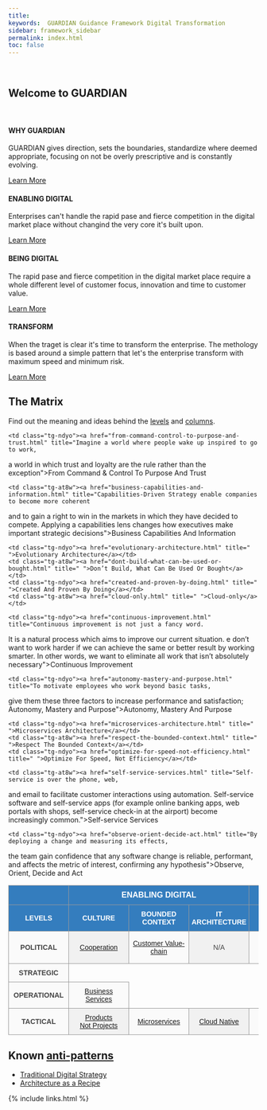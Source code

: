 ```yaml
---
title:
keywords:  GUARDIAN Guidance Framework Digital Transformation
sidebar: framework_sidebar
permalink: index.html
toc: false
---
```

<br>
<div class="row">
        <div class="col-lg-16">
            <h2 class="page-header">Welcome to GUARDIAN</h2>
        </div>
        <br>
        <div class="col-md-3 col-sm-6">
            <div class="panel panel-default text-center">
                <div class="panel-heading">
                    <span class="fa-stack fa-5x">
                          <i class="fa fa-circle fa-stack-2x text-primary" style="color:#347DBE"></i>
                          <i class="fa fa-dot-circle-o fa-stack-1x fa-inverse"></i>
                    </span>
                </div>
                <div class="panel-body">
                    <h4>WHY GUARDIAN</h4>
                    <p>GUARDIAN gives direction, sets the boundaries, standardize where deemed appropriate, focusing on not be overly prescriptive and is constantly evolving.</p>
                    <a href="why-guardian.html" class="btn btn-primary">Learn More</a>
                </div>
            </div>
        </div>
        <div class="col-md-3 col-sm-6">
            <div class="panel panel-default text-center">
                <div class="panel-heading">
                    <span class="fa-stack fa-5x">
                          <i class="fa fa-circle fa-stack-2x text-primary" style="color:#347DBE"></i>
                          <i class="fa fa-compass fa-stack-1x fa-inverse"></i>
                    </span>
                </div>
                <div class="panel-body">
                    <h4>ENABLING DIGITAL</h4>
                    <p>Enterprises can't handle the rapid pase and fierce competition in the digital market place without changind the very core it's built upon.</p>
                    <a href="enabling-digital.html" class="btn btn-primary">Learn More</a>
                </div>
            </div>
        </div>
        <div class="col-md-3 col-sm-6">
            <div class="panel panel-default text-center">
                <div class="panel-heading">
                    <span class="fa-stack fa-5x">
                          <i class="fa fa-circle fa-stack-2x text-primary" style="color:#347DBE"></i>
                          <i class="fa fa-cubes fa-stack-1x fa-inverse"></i>
                    </span>
                </div>
                <div class="panel-body">
                    <h4>BEING DIGITAL</h4>
                    <p>The rapid pase and fierce competition in the digital market place require a whole different level of customer focus, innovation and time to customer value.</p>
                    <a href="being-digital.html" class="btn btn-primary">Learn More</a>
                </div>
            </div>
        </div>
        <div class="col-md-3 col-sm-6">
            <div class="panel panel-default text-center">
                <div class="panel-heading">
                    <span class="fa-stack fa-5x">
                          <i class="fa fa-circle fa-stack-2x text-primary" style="color:#347DBE"></i>
                          <i class="fa fa-road fa-stack-1x fa-inverse"></i>
                    </span>
                </div>
                <div class="panel-body">
                    <h4>TRANSFORM</h4>
                    <p>When the traget is clear it's time to transform the enterprise. The methology is based around a simple pattern that let's the enterprise transform with maximum speed and minimum risk.</p>
                    <a href="methodology_landing_page.html" class="btn btn-primary">Learn More</a>
                </div>
            </div>
        </div>
    </div>


## The Matrix
Find out the meaning and ideas behind the [levels](levels.html) and [columns](columns.html).
<style type="text/css">
.tg  {border-collapse:collapse;border-spacing:0;border-color:#999;vertical-align:middle}
.tg td{font-family:Arial, sans-serif;font-size:14px;padding:10px 5px;border-style:solid;border-width:1px;overflow:hidden;word-break:normal;border-color:#999;color:#444;background-color:#FAFAFA; text-align:center;vertical-align:middle}
.tg th{font-family:Arial, sans-serif;font-size:14px;font-weight:normal;padding:10px 5px;border-style:solid;border-width:1px;overflow:hidden;word-break:normal;border-color:#999;color:#fff;background-color:#347DBE; text-align:center;vertical-align:middle}
.tg .tg-gzvs{font-weight:bold;color:#444444;vertical-align:middle}
.tg .tg-ndyo{background-color:#f1f1f1;color:#444444;vertical-align:middle}
.tg .tg-7buf{background-color:#f1f1f1;color:#444444;vertical-align:middle}
.tg .tg-br8q{font-weight:bold;background-color:#347DBE;color:#ffffff;vertical-align:middle;min-width:110px;}
.tg .tg-ugn7{background-color:#347DBE;font-weight:bold;color:#ffffff;vertical-align:middle;min-width:110px;}
.tg .tg-yp41{font-size:16px; font-weight:bold;color:#ffffff;vertical-align:middle}
.tg .tg-yp42{font-size:16px; font-weight:bold;color:#ffffff;vertical-align:middle}
.tg .tg-6nvl{font-weight:bold;color:#444444;vertical-align:middle}
.tg .tg-at8w{color:#444444;vertical-align:middle}
.tg .tg-csp5{color:#444444;vertical-align:middle}
</style>
<table class="tg">
  <tr>
    <th class="tg-yp41" colspan="1"></th>
    <th class="tg-yp42" colspan="3">ENABLING DIGITAL</th>
    <th class="tg-yp42" colspan="4">BEING DIGITAL</th>
  </tr>
  <tr>
    <td class="tg-br8q">LEVELS</td>
    <td class="tg-ugn7">CULTURE</td>
    <td class="tg-br8q">BOUNDED CONTEXT</td>
    <td class="tg-ugn7">IT ARCHITECTURE</td>
    <td class="tg-br8q">BUILD</td>
    <td class="tg-ugn7">SHIP</td>
    <td class="tg-br8q">RUN</td>
    <td class="tg-ugn7">CHANGE</td>
  </tr>
  <tr>
    <td class="tg-6nvl">POLITICAL</td>
    <td class="tg-ndyo"><a href="cooperation.html" title=" ">Cooperation</a></td>
    <td class="tg-at8w"><a href="customer-value-chain.html" title=" ">Customer Value-chain</a></td>
    <td class="tg-ndyo"><p title="Not Applicable">N/A</p></td>
    <td class="tg-at8w"><a href="open-source-first.html" title=" ">Open Source First</a></td>
    <td class="tg-ndyo"><a href="time-to-customer-value.html" title=" ">Time to Customer Value</a></td>
    <td class="tg-at8w"><p title="Not Applicable">N/A</p></td>
    <td class="tg-ndyo"><p title="Not Applicable">N/A</p></td>
  </tr>
  <tr>
    <td class="tg-6nvl">STRATEGIC</td>

    <td class="tg-ndyo"><a href="from-command-control-to-purpose-and-trust.html" title="Imagine a world where people wake up inspired to go to work,
a world in which trust and loyalty are the rule rather than the exception">From Command & Control To Purpose And Trust</a></td>

    <td class="tg-at8w"><a href="business-capabilities-and-information.html" title="Capabilities-Driven Strategy enable companies to become more coherent
and to gain a right to win in the markets in which they have decided to compete.
Applying a capabilities lens changes how executives make important strategic decisions">Business Capabilities And Information</a></td>

    <td class="tg-ndyo"><a href="evolutionary-architecture.html" title=" ">Evolutionary Architecture</a></td>
    <td class="tg-at8w"><a href="dont-build-what-can-be-used-or-bought.html" title=" ">Don’t Build, What Can Be Used Or Bought</a></td>
    <td class="tg-ndyo"><a href="created-and-proven-by-doing.html" title=" ">Created And Proven By Doing</a></td>
    <td class="tg-at8w"><a href="cloud-only.html" title=" ">Cloud-only</a></td>

    <td class="tg-ndyo"><a href="continuous-improvement.html" title="Continuous improvement is not just a fancy word.
It is a natural process which aims to improve our current situation.
e don’t want to work harder if we can achieve the same or better
result by working smarter. In other words, we want to eliminate all
work that isn’t absolutely necessary">Continuous Improvement</a></td>

  </tr>
  <tr>
    <td class="tg-6nvl">OPERATIONAL</td>

    <td class="tg-ndyo"><a href="autonomy-mastery-and-purpose.html" title="To motivate employees who work beyond basic tasks,
give them these three factors to increase performance
and satisfaction; Autonomy, Mastery and Purpose">Autonomy, Mastery And Purpose</a></td>
    <td class="tg-at8w"><a href="business-services.html" title=" ">Business Services</a></td>

    <td class="tg-ndyo"><a href="microservices-architecture.html" title=" ">Microservices Architecture</a></td>
    <td class="tg-at8w"><a href="respect-the-bounded-context.html" title=" ">Respect The Bounded Context</a></td>
    <td class="tg-ndyo"><a href="optimize-for-speed-not-efficiency.html" title=" ">Optimize For Speed, Not Efficiency</a></td>

    <td class="tg-at8w"><a href="self-service-services.html" title="Self-service is over the phone, web,
and email to facilitate customer interactions using automation.
Self-service software and self-service apps (for example online
banking apps, web portals with shops, self-service check-in at
the airport) become increasingly common.">Self-service Services</a></td>

    <td class="tg-ndyo"><a href="observe-orient-decide-act.html" title="By deploying a change and measuring its effects,
  the team gain confidence that any software change
  is reliable, performant, and affects the metric of
  interest, confirming any hypothesis">Observe, Orient, Decide and Act</a></td>

  </tr>
  <tr>
    <td class="tg-gzvs">TACTICAL</td>
    <td class="tg-7buf"><a href="products-not-projects.html" title=" ">Products<br>Not Projects</a></td>
    <td class="tg-csp5"><a href="microservices.html" title=" ">Microservices</a></td>
    <td class="tg-7buf"><a href="cloud-native.html" title=" ">Cloud Native</a></td>
    <td class="tg-csp5"><a href="technical-excellence.html" title=" ">Technical Excellence</a></td>
    <td class="tg-7buf"><a href="continuous-deployment.html" title=" ">Continuous Deployment</a></td>
    <td class="tg-csp5"><a href="you-build-it-you-run-it.html" title=" ">“You Build It,<br>You Run It.”</a></td>
    <td class="tg-7buf"><a href="metrics-driven-development.html" title="Metrics-Driven Development (MDD) The use of real-time metrics to drive
rapid, precise, and granular software iterations. MDD is an emerging term
developing from the practices of continuous integration, continuous delivery,
dev ops, and agile software methodologies">Metrics-Driven Development</a></td>
  </tr>
</table>

## Known [anti-patterns](http://martinfowler.com/bliki/AntiPattern.html)
* [Traditional Digital Strategy](https://www.thoughtworks.com/insights/blog/digital-strategy-dead)
* [Architecture as a Recipe](http://doveltech.com/innovation/the-beginning-of-the-end-for-enterprise-architecture-frameworks/)


{% include links.html %}
